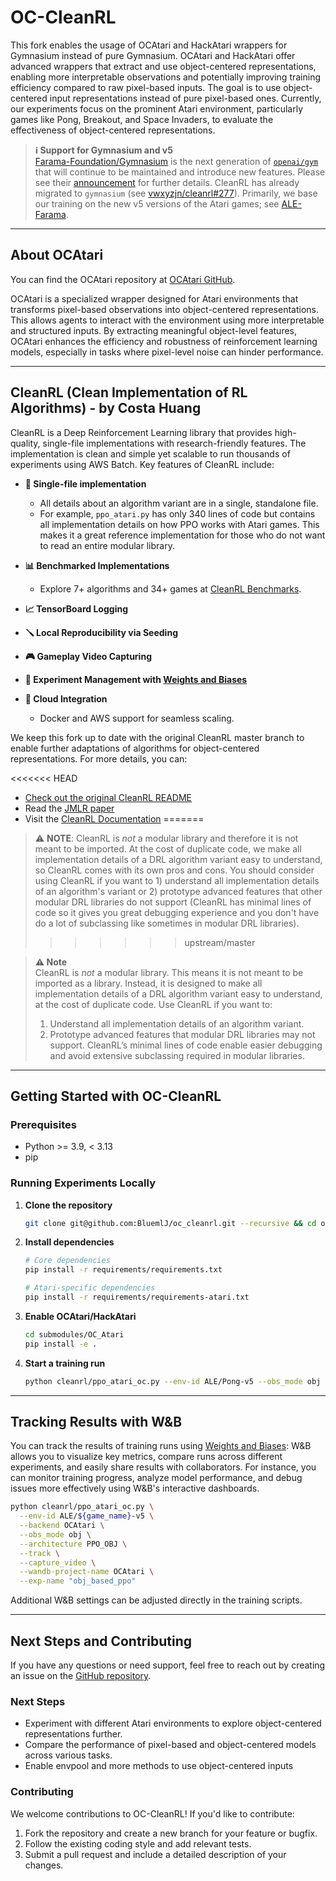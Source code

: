 # OC-CleanRL

This fork enables the usage of OCAtari and HackAtari wrappers for Gymnasium instead of pure Gymnasium. OCAtari and HackAtari offer advanced wrappers that extract and use object-centered representations, enabling more interpretable observations and potentially improving training efficiency compared to raw pixel-based inputs. The goal is to use object-centered input representations instead of pure pixel-based ones. Currently, our experiments focus on the prominent Atari environment, particularly games like Pong, Breakout, and Space Invaders, to evaluate the effectiveness of object-centered representations.

> **ℹ️ Support for Gymnasium and v5**  
> [Farama-Foundation/Gymnasium](https://github.com/Farama-Foundation/Gymnasium) is the next generation of [`openai/gym`](https://github.com/openai/gym) that will continue to be maintained and introduce new features. Please see their [announcement](https://farama.org/Announcing-The-Farama-Foundation) for further details. CleanRL has already migrated to `gymnasium` (see [vwxyzjn/cleanrl#277](https://github.com/vwxyzjn/cleanrl/pull/277)). Primarily, we base our training on the new v5 versions of the Atari games; see [ALE-Farama](https://ale.farama.org/environments/).

---

## About OCAtari

You can find the OCAtari repository at [OCAtari GitHub](https://github.com/BluemlJ/OCAtari).

OCAtari is a specialized wrapper designed for Atari environments that transforms pixel-based observations into object-centered representations. This allows agents to interact with the environment using more interpretable and structured inputs. By extracting meaningful object-level features, OCAtari enhances the efficiency and robustness of reinforcement learning models, especially in tasks where pixel-level noise can hinder performance.

---

## CleanRL (Clean Implementation of RL Algorithms) - by Costa Huang

CleanRL is a Deep Reinforcement Learning library that provides high-quality, single-file implementations with research-friendly features. The implementation is clean and simple yet scalable to run thousands of experiments using AWS Batch. Key features of CleanRL include:

- **📜 Single-file implementation**
  - All details about an algorithm variant are in a single, standalone file.
  - For example, `ppo_atari.py` has only 340 lines of code but contains all implementation details on how PPO works with Atari games. This makes it a great reference implementation for those who do not want to read an entire modular library.

- **📊 Benchmarked Implementations**
  - Explore 7+ algorithms and 34+ games at [CleanRL Benchmarks](https://benchmark.cleanrl.dev).

- **📈 TensorBoard Logging**
- **🪛 Local Reproducibility via Seeding**
- **🎮 Gameplay Video Capturing**
- **🧫 Experiment Management with [Weights and Biases](https://wandb.ai/site)**
- **💸 Cloud Integration**
  - Docker and AWS support for seamless scaling.

We keep this fork up to date with the original CleanRL master branch to enable further adaptations of algorithms for object-centered representations. For more details, you can:

<<<<<<< HEAD
- [Check out the original CleanRL README](./docs/index.md)
- Read the [JMLR paper](https://www.jmlr.org/papers/volume23/21-1342/21-1342.pdf)
- Visit the [CleanRL Documentation](https://docs.cleanrl.dev/)
=======
> ⚠️ **NOTE**: CleanRL is *not* a modular library and therefore it is not meant to be imported. At the cost of duplicate code, we make all implementation details of a DRL algorithm variant easy to understand, so CleanRL comes with its own pros and cons. You should consider using CleanRL if you want to 1) understand all implementation details of an algorithm's variant or 2) prototype advanced features that other modular DRL libraries do not support (CleanRL has minimal lines of code so it gives you great debugging experience and you don't have do a lot of subclassing like sometimes in modular DRL libraries).
>>>>>>> upstream/master

> **⚠️ Note**  
> CleanRL is *not* a modular library. This means it is not meant to be imported as a library. Instead, it is designed to make all implementation details of a DRL algorithm variant easy to understand, at the cost of duplicate code. Use CleanRL if you want to:
> 1. Understand all implementation details of an algorithm variant.
> 2. Prototype advanced features that modular DRL libraries may not support. CleanRL’s minimal lines of code enable easier debugging and avoid extensive subclassing required in modular libraries.

---

## Getting Started with OC-CleanRL

### Prerequisites
- Python >= 3.9, < 3.13
- pip

### Running Experiments Locally

1. **Clone the repository**

   ```bash
   git clone git@github.com:BluemlJ/oc_cleanrl.git --recursive && cd oc_cleanrl
   ```

2. **Install dependencies**

   ```bash
   # Core dependencies
   pip install -r requirements/requirements.txt
   
   # Atari-specific dependencies
   pip install -r requirements/requirements-atari.txt
   ```

3. **Enable OCAtari/HackAtari**

   ```bash
   cd submodules/OC_Atari
   pip install -e .
   ```

4. **Start a training run**

   ```bash
   python cleanrl/ppo_atari_oc.py --env-id ALE/Pong-v5 --obs_mode obj --architecture PPO_OBJ --backend OCAtari
   ```

---

## Tracking Results with W&B

You can track the results of training runs using [Weights and Biases](https://wandb.ai/): W&B allows you to visualize key metrics, compare runs across different experiments, and easily share results with collaborators. For instance, you can monitor training progress, analyze model performance, and debug issues more effectively using W&B's interactive dashboards.

```bash
python cleanrl/ppo_atari_oc.py \
  --env-id ALE/${game_name}-v5 \
  --backend OCAtari \
  --obs_mode obj \
  --architecture PPO_OBJ \
  --track \
  --capture_video \
  --wandb-project-name OCAtari \
  --exp-name "obj_based_ppo"
```

Additional W&B settings can be adjusted directly in the training scripts.

---

## Next Steps and Contributing

If you have any questions or need support, feel free to reach out by creating an issue on the [GitHub repository](https://github.com/BluemlJ/oc_cleanrl/issues).

### Next Steps
- Experiment with different Atari environments to explore object-centered representations further.
- Compare the performance of pixel-based and object-centered models across various tasks.
- Enable envpool and more methods to use object-centered inputs

### Contributing
We welcome contributions to OC-CleanRL! If you'd like to contribute:
1. Fork the repository and create a new branch for your feature or bugfix.
2. Follow the existing coding style and add relevant tests.
3. Submit a pull request and include a detailed description of your changes.
